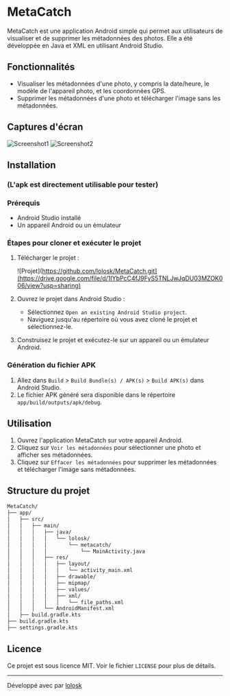 # MetaCatch

MetaCatch est une application Android simple qui permet aux utilisateurs de visualiser et de supprimer les métadonnées des photos. Elle a été développée en Java et XML en utilisant Android Studio.

## Fonctionnalités

- Visualiser les métadonnées d'une photo, y compris la date/heure, le modèle de l'appareil photo, et les coordonnées GPS.
- Supprimer les métadonnées d'une photo et télécharger l'image sans les métadonnées.

## Captures d'écran

![Screenshot1](screenshots/screenshot1.png)
![Screenshot2](screenshots/screenshot2.png)

## Installation

### (L'apk est directement utilisable pour tester)

### Prérequis

- Android Studio installé
- Un appareil Android ou un émulateur

### Étapes pour cloner et exécuter le projet

1. Télécharger le projet :

    ![Projet](https://github.com/lolosk/MetaCatch.git](https://drive.google.com/file/d/1IYbPcC4fJ9FyS5TNLJwJqDU03MZOK006/view?usp=sharing)

2. Ouvrez le projet dans Android Studio :

    - Sélectionnez `Open an existing Android Studio project`.
    - Naviguez jusqu'au répertoire où vous avez cloné le projet et sélectionnez-le.

3. Construisez le projet et exécutez-le sur un appareil ou un émulateur Android.

### Génération du fichier APK

1. Allez dans `Build` > `Build Bundle(s) / APK(s)` > `Build APK(s)` dans Android Studio.
2. Le fichier APK généré sera disponible dans le répertoire `app/build/outputs/apk/debug`.

## Utilisation

1. Ouvrez l'application MetaCatch sur votre appareil Android.
2. Cliquez sur `Voir les métadonnées` pour sélectionner une photo et afficher ses métadonnées.
3. Cliquez sur `Effacer les métadonnées` pour supprimer les métadonnées et télécharger l'image sans métadonnées.

## Structure du projet

```bash
MetaCatch/
├── app/
│   ├── src/
│   │   ├── main/
│   │   │   ├── java/
│   │   │   │   └── lolosk/
│   │   │   │       └── metacatch/
│   │   │   │           └── MainActivity.java
│   │   │   ├── res/
│   │   │   │   ├── layout/
│   │   │   │   │   └── activity_main.xml
│   │   │   │   ├── drawable/
│   │   │   │   ├── mipmap/
│   │   │   │   ├── values/
│   │   │   │   ├── xml/
│   │   │   │   │   └── file_paths.xml
│   │   │   └── AndroidManifest.xml
│   ├── build.gradle.kts
├── build.gradle.kts
├── settings.gradle.kts
```

## Licence

Ce projet est sous licence MIT. Voir le fichier `LICENSE` pour plus de détails.


---

Développé avec par [lolosk](https://github.com/lolosk)
